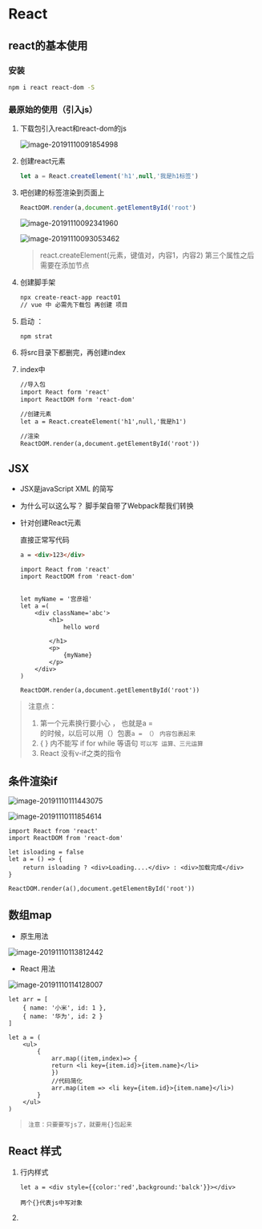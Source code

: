 # React

## react的基本使用

### 安装

``` bash
npm i react react-dom -S
```

### 最原始的使用（引入js）

1. 下载包引入react和react-dom的js

   ![image-20191110091854998](README.assets/image-20191110091854998.png)

2. 创建react元素

   ``` js
   let a = React.createElement('h1',null,'我是h1标签')
   ```

3. 吧创建的标签渲染到页面上

   ``` js
   ReactDOM.render(a,document.getElementById('root')
   ```

   ![image-20191110092341960](README.assets/image-20191110092341960.png)

   ![image-20191110093053462](README.assets/image-20191110093053462.png)

   > react.createElement(元素，键值对，内容1，内容2) 第三个属性之后需要在添加节点

1. 创建脚手架

   ``` bash
   npx create-react-app react01
   // vue 中 必需先下载包 再创建 项目
   ```

2. 启动 ： 

   ``` bash 
   npm strat
   ```

3. 将src目录下都删完，再创建index

4. index中

   ``` html
   //导入包
   import React form 'react'
   import ReactDOM form 'react-dom'
   
   //创建元素
   let a = React.createElement('h1',null,'我是h1')
   
   //渲染
   ReactDOM.render(a,document.getElementById('root'))
   ```

## JSX

+ JSX是javaScript XML 的简写

+ 为什么可以这么写？ 
  脚手架自带了Webpack帮我们转换

+ 针对创建React元素

  直接正常写代码

  ``` html
  a = <div>123</div>
  ```

  ``` react
  import React from 'react'
  import ReactDOM from 'react-dom'
  
  
  let myName = '宫彦祖'
  let a =(
      <div className='abc'>
          <h1>
              hello word
              
          </h1>
          <p>
              {myName}
          </p> 
      </div>
  ) 
  
  ReactDOM.render(a,document.getElementById('root'))
  ```

  

> 注意点：
>
> 1. 第一个元素换行要小心 ， 也就是a =<div></div>的时候，以后可以用（）包裹`a = （）` `内容包裹起来`
> 2. {  } 内不能写 if for while 等语句
>    `可以写 运算、三元运算`
> 3. React 没有v-if之类的指令

## 条件渲染if

![image-20191110111443075](README.assets/image-20191110111443075.png)

![image-20191110111854614](README.assets/image-20191110111854614.png)

``` react
import React from 'react'
import ReactDOM from 'react-dom'
 
let isloading = false
let a = () => {
    return isloading ? <div>Loading....</div> : <div>加载完成</div>
}

ReactDOM.render(a(),document.getElementById('root'))
```

## 数组map

+ 原生用法

![image-20191110113812442](README.assets/image-20191110113812442.png)

+ React 用法

![image-20191110114128007](README.assets/image-20191110114128007.png)

``` react 
let arr = [
    { name: '小米', id: 1 },
    { name: '华为', id: 2 }
]

let a = (
    <ul>
        {
            arr.map((item,index)=> {
            return <li key={item.id}>{item.name}</li>
            })
            //代码简化
            arr.map(item => <li key={item.id}>{item.name}</li>)
        }
    </ul>
)
```

> `注意：只要要写js了，就要用{}包起来`

## React 样式

1. 行内样式

   ``` react
   let a = <div style={{color:'red',background:'balck'}}></div>
   ```

   `两个{}代表js中写对象`

2. 